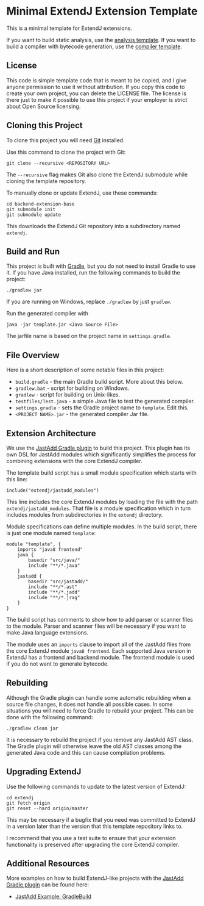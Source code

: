 # Minimal ExtendJ Extension Template

This is a minimal template for ExtendJ extensions.

If you want to build static analysis, use the
[analysis template](https://bitbucket.org/extendj/analysis-template/).
If you want to build a compiler with bytecode generation, use the
[compiler template](https://bitbucket.org/extendj/compiler-template/).


## License

This code is simple template code that is meant to be copied,
and I give anyone permission to use it without attribution.  If you copy this
code to create your own project, you can delete the LICENSE file.  The license
is there just to make it possible to use this project if your employer is
strict about Open Source licensing.


## Cloning this Project

To clone this project you will need [Git][3] installed.

Use this command to clone the project with Git:

    git clone --recursive <REPOSITORY URL>

The `--recursive` flag makes Git also clone the ExtendJ submodule while cloning
the template repository.

To manually clone or update ExtendJ, use these commands:

    cd backend-extension-base
    git submodule init
    git submodule update

This downloads the ExtendJ Git repository into a subdirectory named `extendj`.


## Build and Run

This project is built with [Gradle][1], but you do not need to install Gradle to use it.
If you have Java installed, run the following commands to build the project:

    ./gradlew jar


If you are running on Windows, replace `./gradlew` by just `gradlew`.

Run the generated compiler with

    java -jar template.jar <Java Source File>


The jarfile name is based on the project name in `settings.gradle`.


## File Overview

Here is a short description of some notable files in this project:

* `build.gradle` - the main Gradle build script. More about this below.
* `gradlew.bat` - script for building on Windows.
* `gradlew` - script for building on Unix-likes.
* `testfiles/Test.java` - a simple Java file to test the generated compiler.
* `settings.gradle` - sets the Gradle project name to `template`. Edit this.
* `<PROJECT NAME>.jar` - the generated compiler Jar file.


## Extension Architecture

We use the [JastAdd Gradle plugin][2] to build this project. This plugin has its own
DSL for JastAdd modules which significantly simplifies the process for
combining extensions with the core ExtendJ compiler.

The template build script has a small module specification which starts with this line:

    include("extendj/jastadd_modules")


This line includes the core ExtendJ modules by loading the file with the path
`extendj/jastadd_modules`. That file is a module specification which in turn
includes modules from subdirectories in the `extendj` directory.

Module specifications can define multiple modules. In the build script,
there is just one module named `template`:

    module "template", {
        imports "java8 frontend"
        java {
            basedir "src/java/"
            include "**/*.java"
        }
        jastadd {
            basedir "src/jastadd/"
            include "**/*.ast"
            include "**/*.jadd"
            include "**/*.jrag"
        }
    }


The build script has comments to show how to add parser or scanner files to the module.
Parser and scanner files will be necessary if you want to make Java language extensions.

The module uses an `imports` clause to import all of the JastAdd files from
the core ExtendJ module `java8 frontend`. Each supported Java version in
ExtendJ has a frontend and backend module. The frontend module is used if you do not
want to generate bytecode.


## Rebuilding

Although the Gradle plugin can handle some automatic rebuilding when a source
file changes, it does not handle all possible cases. In some situations you
will need to force Gradle to rebuild your project. This can be done with the following command:

    ./gradlew clean jar


It is necessary to rebuild the project if you remove any JastAdd AST class.
The Gradle plugin will otherwise leave the old AST classes among the
generated Java code and this can cause compilation problems.


## Upgrading ExtendJ

Use the following commands to update to the latest version of ExtendJ:

    cd extendj
    git fetch origin
    git reset --hard origin/master


This may be necessary if a bugfix that you need was committed to ExtendJ in a version
later than the version that this template repository links to.

I recommend that you use a test suite to ensure that your extension
functionality is preserved after upgrading the core ExtendJ compiler.


## Additional Resources

More examples on how to build ExtendJ-like projects with the [JastAdd Gradle
plugin][2] can be found here:

* [JastAdd Example: GradleBuild](http://jastadd.org/web/examples.php?example=GradleBuild)

[1]:https://gradle.org/
[2]:https://github.com/jastadd/jastaddgradle
[3]:https://git-scm.com/
